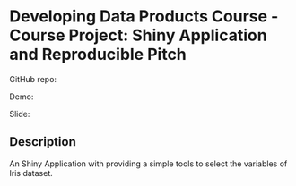 # Developing Data Products Course - Course Project: Shiny Application and Reproducible Pitch

GitHub repo:

Demo: 

Slide: 

## Description
An Shiny Application with providing a simple tools to select the variables of Iris dataset.
